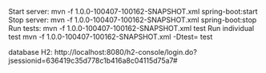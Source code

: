 Start server:
mvn -f 1.0.0-100407-100162-SNAPSHOT.xml spring-boot:start
Stop server:
mvn -f 1.0.0-100407-100162-SNAPSHOT.xml spring-boot:stop
Run tests:
mvn -f 1.0.0-100407-100162-SNAPSHOT.xml test
Run individual test
mvn -f 1.0.0-100407-100162-SNAPSHOT.xml -Dtest=<TestName> test

database H2:
http://localhost:8080/h2-console/login.do?jsessionid=636419c35d778c1b416a8c04115d75a7#

